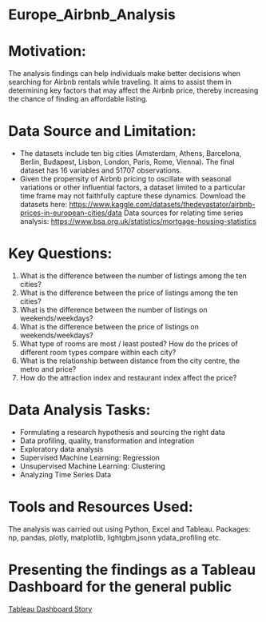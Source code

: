 # Europe_Airbnb_Analysis
# Motivation: 
The analysis findings can help individuals make better decisions when searching for Airbnb rentals while traveling. It aims to assist them in determining key factors that may affect the Airbnb price, thereby increasing the chance of finding an affordable listing.
# Data Source and Limitation: 
* The datasets include ten big cities (Amsterdam, Athens, Barcelona, Berlin, Budapest, Lisbon, London, Paris, Rome, Vienna). The final dataset has 16 variables and 51707 observations.
* Given the propensity of Airbnb pricing to oscillate with seasonal variations or other influential factors, a dataset limited to a particular time frame may not faithfully capture these dynamics.
Download the datasets here: https://www.kaggle.com/datasets/thedevastator/airbnb-prices-in-european-cities/data
Data sources for relating time series analysis: https://www.bsa.org.uk/statistics/mortgage-housing-statistics
# Key Questions:
1. What is the difference between the number of listings among the ten cities?
2. What is the difference between the price of listings among the ten cities?
3. What is the difference between the number of listings on weekends/weekdays? 
4. What is the difference between the price of listings on weekends/weekdays?
5. What type of rooms are most / least posted? How do the prices of different room types compare within each city?
6. What is the relationship between distance from the city centre, the metro and price?
7. How do the attraction index and restaurant index affect the price?
# Data Analysis Tasks:
* Formulating a research hypothesis and sourcing the right data
* Data profiling, quality, transformation and integration
* Exploratory data analysis
* Supervised Machine Learning: Regression
* Unsupervised Machine Learning: Clustering
* Analyzing Time Series Data
# Tools and Resources Used:
The analysis was carried out using Python, Excel and Tableau.
Packages: np, pandas, plotly, matplotlib, lightgbm,jsonn ydata_profiling etc.
# Presenting the findings as a Tableau Dashboard for the general public
[Tableau Dashboard Story](https://public.tableau.com/app/profile/quinn.ha3250/viz/EuropeAirbnbAnalysis/EuropeAirBbBAnalysis?publish=yes)
